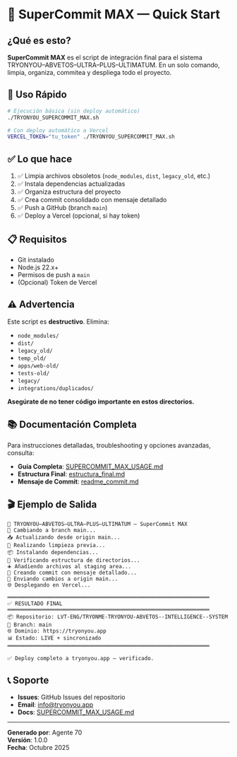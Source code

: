 # 🚀 SuperCommit MAX — Quick Start

## ¿Qué es esto?

**SuperCommit MAX** es el script de integración final para el sistema TRYONYOU–ABVETOS–ULTRA–PLUS–ULTIMATUM. En un solo comando, limpia, organiza, commitea y despliega todo el proyecto.

## 🎯 Uso Rápido

```bash
# Ejecución básica (sin deploy automático)
./TRYONYOU_SUPERCOMMIT_MAX.sh

# Con deploy automático a Vercel
VERCEL_TOKEN="tu_token" ./TRYONYOU_SUPERCOMMIT_MAX.sh
```

## ✅ Lo que hace

1. ✅ Limpia archivos obsoletos (`node_modules`, `dist`, `legacy_old`, etc.)
2. ✅ Instala dependencias actualizadas
3. ✅ Organiza estructura del proyecto
4. ✅ Crea commit consolidado con mensaje detallado
5. ✅ Push a GitHub (branch `main`)
6. ✅ Deploy a Vercel (opcional, si hay token)

## 📋 Requisitos

- Git instalado
- Node.js 22.x+
- Permisos de push a `main`
- (Opcional) Token de Vercel

## ⚠️ Advertencia

Este script es **destructivo**. Elimina:
- `node_modules/`
- `dist/`
- `legacy_old/`
- `temp_old/`
- `apps/web-old/`
- `tests-old/`
- `legacy/`
- `integrations/duplicados/`

**Asegúrate de no tener código importante en estos directorios.**

## 📚 Documentación Completa

Para instrucciones detalladas, troubleshooting y opciones avanzadas, consulta:

- **Guía Completa**: [SUPERCOMMIT_MAX_USAGE.md](./SUPERCOMMIT_MAX_USAGE.md)
- **Estructura Final**: [estructura_final.md](./estructura_final.md)
- **Mensaje de Commit**: [readme_commit.md](./readme_commit.md)

## 🎬 Ejemplo de Salida

```
🦚 TRYONYOU–ABVETOS–ULTRA–PLUS–ULTIMATUM — SuperCommit MAX
📌 Cambiando a branch main...
📥 Actualizando desde origin main...
🧹 Realizando limpieza previa...
📦 Instalando dependencias...
📁 Verificando estructura de directorios...
➕ Añadiendo archivos al staging area...
💎 Creando commit con mensaje detallado...
🚀 Enviando cambios a origin main...
🌐 Desplegando en Vercel...

════════════════════════════════════════════════════════════════
✅ RESULTADO FINAL
════════════════════════════════════════════════════════════════
📦 Repositorio: LVT-ENG/TRYONME-TRYONYOU-ABVETOS--INTELLIGENCE--SYSTEM
🌿 Branch: main
🌐 Dominio: https://tryonyou.app
📊 Estado: LIVE + sincronizado
════════════════════════════════════════════════════════════════

✅ Deploy completo a tryonyou.app — verificado.
```

## 📞 Soporte

- **Issues**: GitHub Issues del repositorio
- **Email**: info@tryonyou.app
- **Docs**: [SUPERCOMMIT_MAX_USAGE.md](./SUPERCOMMIT_MAX_USAGE.md)

---

**Generado por**: Agente 70  
**Versión**: 1.0.0  
**Fecha**: Octubre 2025
